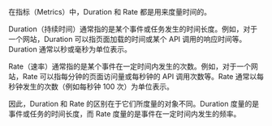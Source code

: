 在指标（Metrics）中，Duration 和 Rate 都是用来度量时间的。

Duration（持续时间）通常指的是某个事件或任务发生的时间长度。例如，对于一个网站，Duration 可以指页面加载的时间或某个 API 调用的响应时间等。Duration 通常以秒或毫秒为单位表示。

Rate（速率）通常指的是某个事件在一定时间内发生的次数。例如，对于一个网站，Rate 可以指每分钟的页面访问量或每秒钟的 API 调用次数等。Rate 通常以每秒钟发生的次数（例如每秒钟 100 次）为单位表示。

因此，Duration 和 Rate 的区别在于它们所度量的对象不同。Duration 度量的是事件或任务的时间长度，而 Rate 度量的是事件在一定时间内发生的频率。